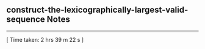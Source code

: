 <h2>construct-the-lexicographically-largest-valid-sequence Notes</h2><hr>[ Time taken: 2 hrs 39 m 22 s ]